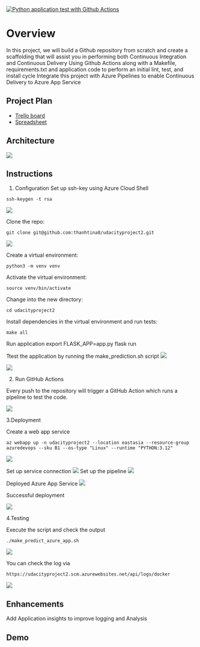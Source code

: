 [![Python application test with Github Actions](https://github.com/thanhtina8/udacityproject2/actions/workflows/python-app.yml/badge.svg?branch=main)](https://github.com/thanhtina8/udacityproject2/actions/workflows/python-app.yml)

# Overview

In this project, we will build a Github repository from scratch and create a scaffolding that will assist you in performing both Continuous Integration and Continuous Delivery
   Using Github Actions along with a Makefile, requirements.txt and application code to perform an initial lint, test, and install cycle
   Integrate this project with Azure Pipelines to enable Continuous Delivery to Azure App Service
## Project Plan

* [Trello board](https://trello.com/b/N126gwen/udacity)
* [Spreadsheet](https://github.com/thanhtina8/udacityproject2/blob/main/Udacityproject2.xlsx)

## Architecture

![](https://github.com/thanhtina8/udacityproject2/blob/main/Screenshots/overview.png)

## Instructions
1. Configuration
Set up ssh-key using Azure Cloud Shell
```
ssh-keygen -t rsa 
```
![](https://github.com/thanhtina8/udacityproject2/blob/main/Screenshots/keygen.png)

Clone the repo:
```
git clone git@github.com:thanhtina8/udacityproject2.git
```
![](https://github.com/thanhtina8/udacityproject2/blob/ccc9b46156296484e73d6632e35e1f464e7d52bf/Screenshots/CreateAppService.png)

Create a virtual environment:
```
python3 -m venv venv
```
Activate the virtual environment:
```
source venv/bin/activate
```
Change into the new directory:
```
cd udacityproject2
```
Install dependencies in the virtual environment and run tests:
```
make all
```
Run application
export FLASK_APP=app.py
  flask run


Ttest the application by running the make_prediction.sh script
![](https://github.com/thanhtina8/udacityproject2/blob/ccc9b46156296484e73d6632e35e1f464e7d52bf/Screenshots/runtestapplication.png)

![](https://github.com/thanhtina8/udacityproject2/blob/ccc9b46156296484e73d6632e35e1f464e7d52bf/Screenshots/testlocalhost.png)

2. Run GitHub Actions

Every push to the repository will trigger a GitHub Action which runs a pipeline to test the code.

![](https://github.com/thanhtina8/udacityproject2/blob/main/Screenshots/githubaction.png)

3.Deployment

Create a web app service

```
az webapp up -n udacityproject2 --location eastasia --resource-group azuredevops --sku B1 --os-type "Linux" --runtime "PYTHON:3.12"

```
![]([https://github.com/thanhtina8/udacityproject2/blob/main/Screenshots/appurl.png](https://github.com/thanhtina8/udacityproject2/blob/main/Screenshots/CreateAppService.png))

Set up service connection
![](https://github.com/thanhtina8/udacityproject2/blob/main/Screenshots/service%20connection.png)
Set up the pipeline
![](https://github.com/thanhtina8/udacityproject2/blob/main/Screenshots/pipeline.png)

Deployed Azure App Service
![](https://github.com/thanhtina8/udacityproject2/blob/main/Screenshots/deploymentsuccess.png)

Successful deployment

![](https://github.com/thanhtina8/udacityproject2/blob/main/Screenshots/appurl.png)

4.Testing



Execute the script and check the output
```
./make_predict_azure_app.sh     
````
![](https://github.com/thanhtina8/udacityproject2/blob/main/Screenshots/testingML.png)


You can check the log via 

```
https://udacityproject2.scm.azurewebsites.net/api/logs/docker
```
![](https://github.com/thanhtina8/udacityproject2/blob/main/Screenshots/testinglog.png)





## Enhancements

Add Application insights to improve logging and Analysis

## Demo 




